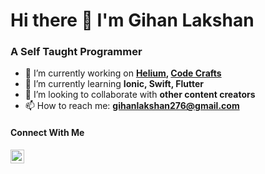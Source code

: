 # Hi there 👋 I'm Gihan Lakshan

### A Self Taught Programmer

- 🔭 I’m currently working on **[Helium](https://helium.lk/), [Code Crafts](https://www.youtube.com/channel/UCcQSKnZzQ0CcXpBJvIQcOzg)**
- 🌱 I’m currently learning **Ionic, Swift, Flutter**
- 👯 I’m looking to collaborate with **other content creators**
- 📫 How to reach me: **gihanlakshan276@gmail.com**

#### Connect With Me

[<img src="https://camo.githubusercontent.com/4a20e861b6593d07cef8e8b740e64a866ba7a9916d7e00a9c50c05e93a8096b8/68747470733a2f2f63646e2e6a7364656c6976722e6e65742f6e706d2f73696d706c652d69636f6e7340332e302e312f69636f6e732f796f75747562652e737667" data-canonical-src="https://cdn.jsdelivr.net/npm/simple-icons@3.0.1/icons/youtube.svg" width="22" height="22" alt="Youtube" />](https://www.youtube.com/channel/UCcQSKnZzQ0CcXpBJvIQcOzg)

<!--
**gihan667/gihan667** is a ✨ _special_ ✨ repository because its `README.md` (this file) appears on your GitHub profile.

Here are some ideas to get you started:

- 🔭 I’m currently working on ...
- 🌱 I’m currently learning ...
- 👯 I’m looking to collaborate on ...
- 🤔 I’m looking for help with ...
- 💬 Ask me about ...
- 📫 How to reach me: ...
- 😄 Pronouns: ...
- ⚡ Fun fact: ...
-->
